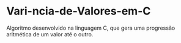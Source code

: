 # Vari-ncia-de-Valores-em-C
Algoritmo desenvolvido na linguagem C, que gera uma progressão aritmética de um valor até o outro.
